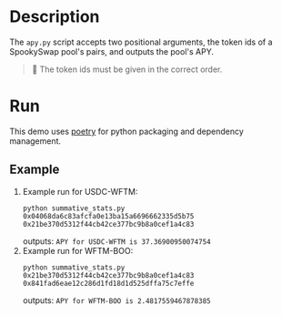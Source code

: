Description
===========
The `apy.py` script accepts two positional arguments, the token ids of a SpookySwap pool's pairs, and outputs the pool's
APY.
> 📝 The token ids must be given in the correct order.

Run
===
This demo uses [poetry](https://python-poetry.org/) for python packaging and dependency management.

Example
-------

1. Example run for USDC-WFTM:
    ```shell
    python summative_stats.py 0x04068da6c83afcfa0e13ba15a6696662335d5b75 0x21be370d5312f44cb42ce377bc9b8a0cef1a4c83
    ```
   outputs:
   ```APY for USDC-WFTM is 37.36900950074754```
2. Example run for WFTM-BOO:
    ```shell
    python summative_stats.py 0x21be370d5312f44cb42ce377bc9b8a0cef1a4c83 0x841fad6eae12c286d1fd18d1d525dffa75c7effe
    ```
   outputs:
   ```APY for WFTM-BOO is 2.4817559467878385```